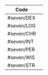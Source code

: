 | Code       |     |
| ---------- | --- |
| #seven/DEX |     |
| #seven/LOG |     |
| #seven/CHR |     |
| #seven/INT |     |
| #seven/PER |     |
| #seven/WIS |     |
| #seven/STR |     |
